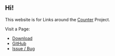 ## Hi!
This website is for Links around the [Counter](https://github.com/byZeroOfficial/Counter) Project. 

Visit a Page:
- [Download](./download)
- [GitHub](./github)
- [Issue / Bug](./issue)
